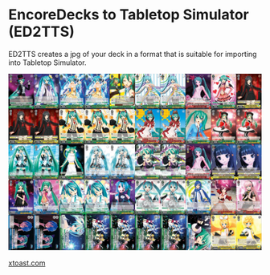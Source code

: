# EncoreDecks to Tabletop Simulator (ED2TTS)

ED2TTS creates a jpg of your deck in a format that is suitable for importing into Tabletop Simulator.

![A composite image containing fifty Weiss Schwarz cards aligned in a 10x5 grid](https://raw.githubusercontent.com/insanity54/encore-more/master/data/example-deck.jpeg)

[xtoast.com](http://xtoast.com/)
